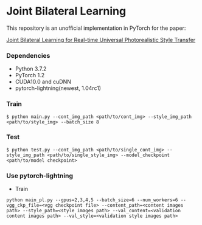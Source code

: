 # Joint Bilateral Learning

This repository is an unofficial implementation in PyTorch for the paper:

[Joint Bilateral Learning for Real-time Universal Photorealistic Style Transfer](https://arxiv.org/abs/2004.10955)



### Dependencies

- Python 3.7.2
- PyTorch 1.2
- CUDA10.0 and cuDNN
- pytorch-lightning(newest, 1.04rc1)



### Train

```
$ python main.py --cont_img_path <path/to/cont_img> --style_img_path <path/to/style_img> --batch_size 8
```



### Test

```
$ python test.py --cont_img_path <path/to/single_cont_img> --style_img_path <path/to/single_style_img> --model_checkpoint <path/to/model checkpoint>
```

### Use pytorch-lightning
* Train
```
python main_pl.py --gpus=2,3,4,5 --batch_size=6 --num_workers=6 --vgg_ckp_file=<vgg checkpoint file> --content_path=<content images path> --style_path=<style images path> --val_content=<validation content images path> --val_style=<validation style images path>
```

